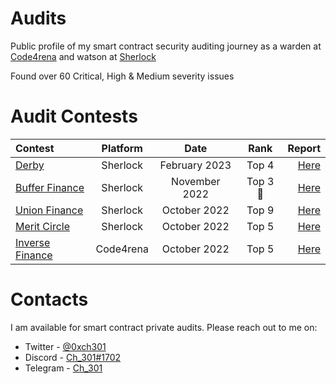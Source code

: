 # Audits
 Public profile of my smart contract security auditing journey as a warden at [Code4rena](https://code4rena.com/) and watson at [Sherlock](https://app.sherlock.xyz/audits/contests) 

Found over 60 Critical, High & Medium severity issues

# Audit Contests
 | Contest | Platform | Date | Rank | Report | 
| :---         |     :---:      |     :---:     |     :---:    |          ---: |
| [Derby](https://app.sherlock.xyz/audits/contests/13)     | Sherlock     |  February 2023    |    Top 4   | [Here](https://github.com/Ch-301/audits/tree/main/Sherlock/derby)      | 
| [Buffer Finance](https://app.sherlock.xyz/audits/contests/24)     | Sherlock     |  November 2022    |    Top 3 🥉  | [Here](https://github.com/Ch-301/audits/tree/main/Sherlock/buffer_finance)      | 
| [Union Finance](https://app.sherlock.xyz/audits/contests/11)     | Sherlock     |  October 2022    |    Top 9   | [Here](https://github.com/Ch-301/audits/tree/main/Sherlock/union_finance)      | 
| [Merit Circle](https://app.sherlock.xyz/audits/contests/9)     | Sherlock     |  October 2022    |    Top 5   | [Here](https://github.com/Ch-301/audits/tree/main/Sherlock/merit_circle)      | 
| [Inverse Finance](https://code4rena.com/contests/2022-10-inverse-finance-contest)     | Code4rena     |  October 2022    |    Top 5   | [Here](https://github.com/Ch-301/audits/tree/main/Code4rena/inverse_finance)      | 


# Contacts
I am available for smart contract private audits. Please reach out to me on:

- Twitter    - [@0xch301](https://twitter.com/0xch301)
- Discord   - [Ch_301#1702](https://discord.com/users/Ch_301#1702)
- Telegram - [Ch_301](https://t.me/ChBahri)
